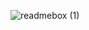 ![readmebox (1)](https://github.com/msyf31/Program-Tiket-Bus/assets/114294063/c624edbb-1bf3-4c96-8bbe-de04f441abf4)
